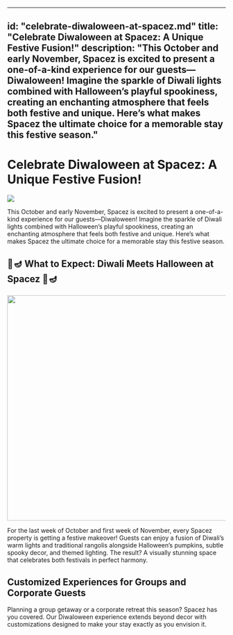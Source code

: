 # 

---
id: "celebrate-diwaloween-at-spacez.md"
title: "Celebrate Diwaloween at Spacez: A Unique Festive Fusion!"
description: "This October and early November, Spacez is excited to present a one-of-a-kind experience for our guests—Diwaloween! Imagine the sparkle of Diwali lights combined with Halloween’s playful spookiness, creating an enchanting atmosphere that feels both festive and unique. Here’s what makes Spacez the ultimate choice for a memorable stay this festive season."
---

# Celebrate Diwaloween at Spacez: A Unique Festive Fusion!

![](https://res.cloudinary.com/dz3tveb47/image/upload/v1735135860/natures-novelle-first-room_8_ozqqdg.webp) 

This October and early November, Spacez is excited to present a one-of-a-kind experience for our guests—Diwaloween! Imagine the sparkle of Diwali lights combined with Halloween’s playful spookiness, creating an enchanting atmosphere that feels both festive and unique. Here’s what makes Spacez the ultimate choice for a memorable stay this festive season.



## 🎃🪔 What to Expect: Diwali Meets Halloween at Spacez 🎃🪔

<img title="" src="https://res.cloudinary.com/dz3tveb47/image/upload/v1735135860/natures-novelle-first-room_8_ozqqdg.webp" alt="" width="519" data-align="center">

For the last week of October and first week of November, every Spacez property is getting a festive makeover! Guests can enjoy a fusion of Diwali’s warm lights and traditional rangolis alongside Halloween’s pumpkins, subtle spooky decor, and themed lighting. The result? A visually stunning space that celebrates both festivals in perfect harmony.



## Customized Experiences for Groups and Corporate Guests

Planning a group getaway or a corporate retreat this season? Spacez has you covered. Our Diwaloween experience extends beyond decor with customizations designed to make your stay exactly as you envision it.


